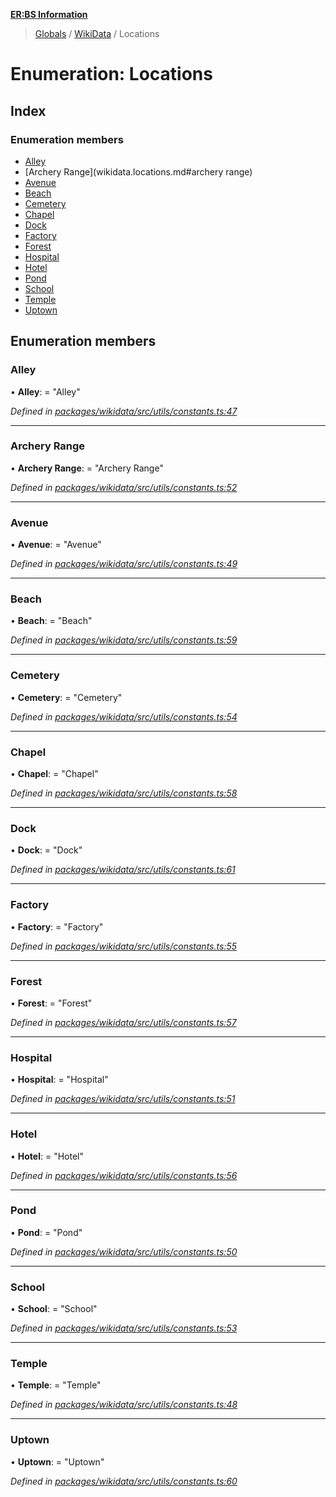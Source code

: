 **[ER:BS Information](../README.md)**

> [Globals](../globals.md) / [WikiData](../modules/wikidata.md) / Locations

# Enumeration: Locations

## Index

### Enumeration members

* [Alley](wikidata.locations.md#alley)
* [Archery Range](wikidata.locations.md#archery range)
* [Avenue](wikidata.locations.md#avenue)
* [Beach](wikidata.locations.md#beach)
* [Cemetery](wikidata.locations.md#cemetery)
* [Chapel](wikidata.locations.md#chapel)
* [Dock](wikidata.locations.md#dock)
* [Factory](wikidata.locations.md#factory)
* [Forest](wikidata.locations.md#forest)
* [Hospital](wikidata.locations.md#hospital)
* [Hotel](wikidata.locations.md#hotel)
* [Pond](wikidata.locations.md#pond)
* [School](wikidata.locations.md#school)
* [Temple](wikidata.locations.md#temple)
* [Uptown](wikidata.locations.md#uptown)

## Enumeration members

### Alley

•  **Alley**:  = "Alley"

*Defined in [packages/wikidata/src/utils/constants.ts:47](https://github.com/PaulEndri/eternal-return-project/blob/f8a270f/packages/wikidata/src/utils/constants.ts#L47)*

___

### Archery Range

•  **Archery Range**:  = "Archery Range"

*Defined in [packages/wikidata/src/utils/constants.ts:52](https://github.com/PaulEndri/eternal-return-project/blob/f8a270f/packages/wikidata/src/utils/constants.ts#L52)*

___

### Avenue

•  **Avenue**:  = "Avenue"

*Defined in [packages/wikidata/src/utils/constants.ts:49](https://github.com/PaulEndri/eternal-return-project/blob/f8a270f/packages/wikidata/src/utils/constants.ts#L49)*

___

### Beach

•  **Beach**:  = "Beach"

*Defined in [packages/wikidata/src/utils/constants.ts:59](https://github.com/PaulEndri/eternal-return-project/blob/f8a270f/packages/wikidata/src/utils/constants.ts#L59)*

___

### Cemetery

•  **Cemetery**:  = "Cemetery"

*Defined in [packages/wikidata/src/utils/constants.ts:54](https://github.com/PaulEndri/eternal-return-project/blob/f8a270f/packages/wikidata/src/utils/constants.ts#L54)*

___

### Chapel

•  **Chapel**:  = "Chapel"

*Defined in [packages/wikidata/src/utils/constants.ts:58](https://github.com/PaulEndri/eternal-return-project/blob/f8a270f/packages/wikidata/src/utils/constants.ts#L58)*

___

### Dock

•  **Dock**:  = "Dock"

*Defined in [packages/wikidata/src/utils/constants.ts:61](https://github.com/PaulEndri/eternal-return-project/blob/f8a270f/packages/wikidata/src/utils/constants.ts#L61)*

___

### Factory

•  **Factory**:  = "Factory"

*Defined in [packages/wikidata/src/utils/constants.ts:55](https://github.com/PaulEndri/eternal-return-project/blob/f8a270f/packages/wikidata/src/utils/constants.ts#L55)*

___

### Forest

•  **Forest**:  = "Forest"

*Defined in [packages/wikidata/src/utils/constants.ts:57](https://github.com/PaulEndri/eternal-return-project/blob/f8a270f/packages/wikidata/src/utils/constants.ts#L57)*

___

### Hospital

•  **Hospital**:  = "Hospital"

*Defined in [packages/wikidata/src/utils/constants.ts:51](https://github.com/PaulEndri/eternal-return-project/blob/f8a270f/packages/wikidata/src/utils/constants.ts#L51)*

___

### Hotel

•  **Hotel**:  = "Hotel"

*Defined in [packages/wikidata/src/utils/constants.ts:56](https://github.com/PaulEndri/eternal-return-project/blob/f8a270f/packages/wikidata/src/utils/constants.ts#L56)*

___

### Pond

•  **Pond**:  = "Pond"

*Defined in [packages/wikidata/src/utils/constants.ts:50](https://github.com/PaulEndri/eternal-return-project/blob/f8a270f/packages/wikidata/src/utils/constants.ts#L50)*

___

### School

•  **School**:  = "School"

*Defined in [packages/wikidata/src/utils/constants.ts:53](https://github.com/PaulEndri/eternal-return-project/blob/f8a270f/packages/wikidata/src/utils/constants.ts#L53)*

___

### Temple

•  **Temple**:  = "Temple"

*Defined in [packages/wikidata/src/utils/constants.ts:48](https://github.com/PaulEndri/eternal-return-project/blob/f8a270f/packages/wikidata/src/utils/constants.ts#L48)*

___

### Uptown

•  **Uptown**:  = "Uptown"

*Defined in [packages/wikidata/src/utils/constants.ts:60](https://github.com/PaulEndri/eternal-return-project/blob/f8a270f/packages/wikidata/src/utils/constants.ts#L60)*
